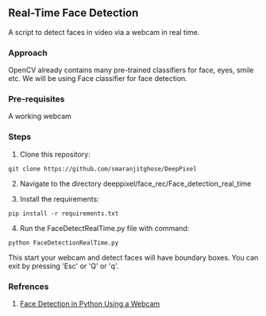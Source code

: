 ## Real-Time Face Detection

A script to detect faces in video via a webcam in real time.

### Approach

OpenCV already contains many pre-trained classifiers for face, eyes, smile etc. We will be using Face classifier for face detection. 

### Pre-requisites

A working webcam

### Steps

1) Clone this repository:
```
git clone https://github.com/smaranjitghose/DeepPixel
```

2) Navigate to the directory deeppixel/face_rec/Face_detection_real_time


3) Install the requirements:
```
pip install -r requirements.txt 
```

4) Run the FaceDetectRealTime.py file with command:

```
python FaceDetectionRealTime.py 

```

This start your webcam and detect faces will have boundary boxes.
You can exit by pressing 'Esc' or 'Q' or 'q'. 

### Refrences

1. [Face Detection in Python Using a Webcam](https://realpython.com/face-detection-in-python-using-a-webcam/)


